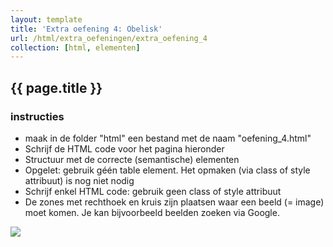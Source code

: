 ```yaml
---
layout: template
title: 'Extra oefening 4: Obelisk'
url: /html/extra_oefeningen/extra_oefening_4
collection: [html, elementen]
---
```


## {{ page.title }}

<div class="highlight">
    <h3>instructies</h3>
    <ul>
        <li>maak in de folder "html" een bestand met de naam "oefening_4.html"</li>
        <li>Schrijf de HTML code voor het pagina hieronder</li>
        <li>Structuur met de correcte (semantische) elementen</li>
        <li>Opgelet: gebruik géén table element. Het opmaken (via class of style attribuut) is nog niet nodig</li>
        <li>Schrijf enkel HTML code: gebruik geen class of style attribuut</li>
        <li>De zones met rechthoek en kruis zijn plaatsen waar een beeld (= image) moet komen. Je kan bijvoorbeeld beelden zoeken via Google.</li>
    </ul>
</div>            
<img class="shadow center" src="{{ '/oefeningen/obelisk.png' | relative_url}}" />